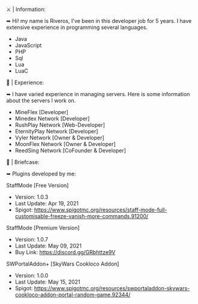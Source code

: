 


⚔️ | Information:

➥ Hi! my name is Riveros, I've been in this developer job for 5 years.
I have extensive experience in programming several languages.

- Java
- JavaScript
- PHP
- Sql
- Lua
- LuaC

🔑 | Experience:

➥ I have varied experience in managing servers.
Here is some information about the servers I work on.

- MineFlex [Developer]
- Minedex Network [Developer]
- RushPlay Network [Web-Developer]
- EternityPlay Network [Developer]
- Vyler Network [Owner & Developer]
- MoonFlex Network [Owner & Developer]
- ReedSing Network [CoFounder & Developer]

🧭 | Briefcase:

➥ Plugins developed by me:

StaffMode [Free Version]
- Version: 1.0.3
- Last Update: Apr 19, 2021
- Spigot: https://www.spigotmc.org/resources/staff-mode-full-customisable-freeze-vanish-more-commands.91200/


StaffMode [Premium Version]
- Version: 1.0.7
- Last Update: May 09, 2021
- Buy Link: https://discord.gg/GRbhttze9V


SWPortalAddon+ [SkyWars Cookloco Addon]
- Version: 1.0.0
- Last Update: May 15, 2021
- Spigot: https://www.spigotmc.org/resources/swportaladdon-skywars-cookloco-addon-portal-random-game.92344/



